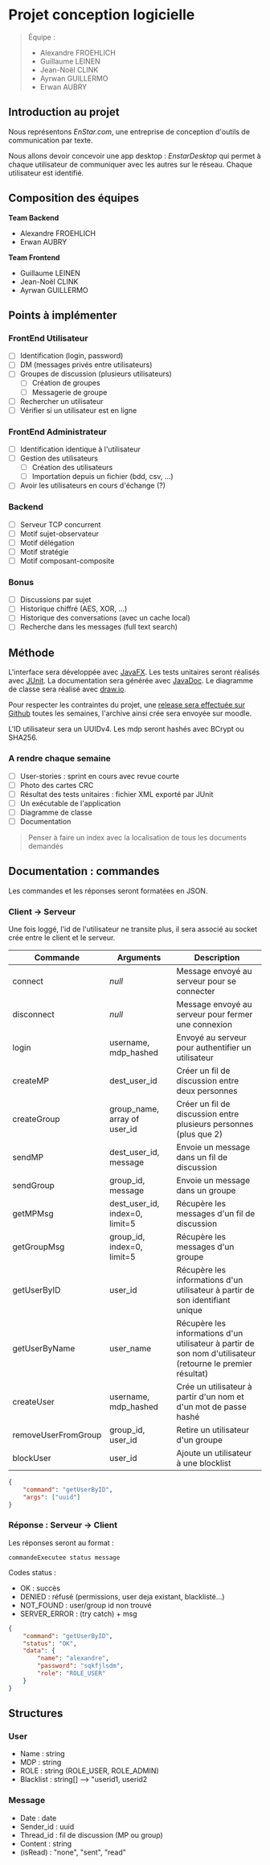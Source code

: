 # Projet conception logicielle
> Équipe : 
> - Alexandre FROEHLICH
> - Guillaume LEINEN
> - Jean-Noël CLINK
> - Ayrwan GUILLERMO
> - Erwan AUBRY

## Introduction au projet

Nous représentons *EnStar.com*, une entreprise de conception d'outils de communication par texte.

Nous allons devoir concevoir une app desktop : *EnstarDesktop* qui permet à chaque utilisateur de communiquer avec les autres sur le réseau. Chaque utilisateur est identifié.

## Composition des équipes

**Team Backend**

-   Alexandre FROEHLICH
-   Erwan AUBRY

**Team Frontend**

*   Guillaume LEINEN
*   Jean-Noël CLINK
*   Ayrwan GUILLERMO

## Points à implémenter

### FrontEnd Utilisateur

-   [ ] Identification (login, password)
-   [ ] DM (messages privés entre utilisateurs)
-   [ ] Groupes de discussion (plusieurs utilisateurs)
    -   [ ] Création de groupes
    -   [ ] Messagerie de groupe
-   [ ] Rechercher un utilisateur
-   [ ] Vérifier si un utilisateur est en ligne

### FrontEnd Administrateur

-   [ ] Identification identique à l'utilisateur
-   [ ] Gestion des utilisateurs
    -   [ ] Création des utilisateurs
    -   [ ] Importation depuis un fichier (bdd, csv, …)
-   [ ] Avoir les utilisateurs en cours d'échange (?)

### Backend

-   [ ] Serveur TCP concurrent
-   [ ] Motif sujet-observateur
-   [ ] Motif délégation
-   [ ] Motif stratégie
-   [ ] Motif composant-composite

### Bonus

-   [ ] Discussions par sujet
-   [ ] Historique chiffré (AES, XOR, …)
-   [ ] Historique des conversations (avec un cache local)
-   [ ] Recherche dans les messages (full text search)

## Méthode

L'interface sera développée avec [JavaFX](https://openjfx.io/). Les tests unitaires seront réalisés avec [JUnit](https://junit.org/junit5/). La documentation sera générée avec [JavaDoc](https://fr.wikipedia.org/wiki/Javadoc). Le diagramme de classe sera réalisé avec [draw.io](https://app.diagrams.net/).

Pour respecter les contraintes du projet, une [release sera effectuée sur Github](https://github.com/Projet-Java-ENSTA-Bretagne/Projet-Conception-Logicielle/releases) toutes les semaines, l'archive ainsi crée sera envoyée sur moodle.

L'ID utilisateur sera un UUIDv4. Les mdp seront hashés avec BCrypt ou SHA256.

### A rendre chaque semaine

-   [ ] User-stories : sprint en cours avec revue courte
-   [ ] Photo des cartes CRC
-   [ ] Résultat des tests unitaires : fichier XML exporté par JUnit
-   [ ] Un exécutable de l'application
-   [ ] Diagramme de classe
-   [ ] Documentation

>   Penser à faire un index avec la localisation de tous les documents demandés

## Documentation : commandes

Les commandes et les réponses seront formatées en JSON.

### Client -> Serveur

Une fois loggé, l'id de l'utilisateur ne transite plus, il sera associé au socket crée entre le client et le serveur.

| Commande            | Arguments                      | Description                                                  |
| ------------------- | ------------------------------ | ------------------------------------------------------------ |
| connect             | *null*                         | Message envoyé au serveur pour se connecter                  |
| disconnect          | *null*                         | Message envoyé au serveur pour fermer une connexion          |
| login               | username, mdp_hashed           | Envoyé au serveur pour authentifier un utilisateur           |
| createMP            | dest_user_id                   | Créer un fil de discussion entre deux personnes              |
| createGroup         | group_name, array of user_id   | Créer un fil de discussion entre plusieurs personnes (plus que 2) |
| sendMP              | dest_user_id, message          | Envoie un message dans un fil de discussion                  |
| sendGroup           | group_id, message              | Envoie un message dans un groupe                             |
| getMPMsg            | dest_user_id, index=0, limit=5 | Récupère les messages d'un fil de discussion                 |
| getGroupMsg         | group_id, index=0, limit=5     | Récupère les messages d'un groupe                            |
| getUserByID         | user_id                        | Récupère les informations d'un utilisateur à partir de son identifiant unique |
| getUserByName       | user_name                      | Récupère les informations d'un utilisateur à partir de son nom d'utilisateur <br />(retourne le premier résultat) |
| createUser          | username, mdp_hashed           | Crée un utilisateur à partir d'un nom et d'un mot de passe hashé |
| removeUserFromGroup | group_id, user_id              | Retire un utilisateur d'un groupe                            |
| blockUser           | user_id                        | Ajoute un utilisateur à une blocklist                        |

```json
{
    "command": "getUserByID",
    "args": ["uuid"]
}
```



### Réponse : Serveur -> Client

Les réponses seront au format : 

```
commandeExecutee status message
```

Codes status : 

*   OK : succès
*   DENIED : réfusé (permissions, user deja existant, blacklisté…)
*   NOT_FOUND : user/group id non trouvé
*   SERVER_ERROR : (try catch) + msg

```json
{
    "command": "getUserByID",
    "status": "OK",
    "data": {
        "name": "alexandre",
        "password": "sqkfjlsdm",
        "role": "ROLE_USER"
    }
}
```



## Structures

### User

*   Name : string
*   MDP : string
*   ROLE : string (ROLE_USER, ROLE_ADMIN)
*   Blacklist : string[] –> "userid1, userid2

### Message

*   Date : date
*   Sender_id : uuid
*   Thread_id : fil de discussion (MP ou group)
*   Content : string
*   (isRead) : "none", "sent", "read"
